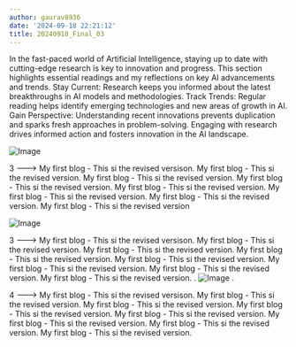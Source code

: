 ```yaml
---
author: gaurav8936
date: '2024-09-18 22:21:12'
title: 20240918_Final_03
---
```


In the fast-paced world of Artificial Intelligence, staying up to date with cutting-edge research is key to innovation and progress. This section highlights essential readings and my reflections on key AI advancements and trends.
Stay Current: Research keeps you informed about the latest breakthroughs in AI models and methodologies.
Track Trends: Regular reading helps identify emerging technologies and new areas of growth in AI.
Gain Perspective: Understanding recent innovations prevents duplication and sparks fresh approaches in problem-solving.
Engaging with research drives informed action and fosters innovation in the AI landscape.

![Image](../11.Images/20240917_01.png)

3 ---> My first blog - This si the revised versison. My first blog - This si the revised version. My first blog - This si the revised version. My first blog - This si the revised version. My first blog - This si the revised version. My first blog - This si the revised version. My first blog - This si the revised version. My first blog - This si the revised version

![Image](../11.Images/20240917_02.png)

3 ---> My first blog - This si the revised versison. My first blog - This si the revised version. My first blog - This si the revised version. My first blog - This si the revised version. My first blog - This si the revised version. My first blog - This si the revised version. My first blog - This si the revised version. My first blog - This si the revised version. 
.
![Image](../11.Images/20240917_04.png)
.

4 ---> My first blog - This si the revised versison. My first blog - This si the revised version. My first blog - This si the revised version. My first blog - This si the revised version. My first blog - This si the revised version. My first blog - This si the revised version. My first blog - This si the revised version. My first blog - This si the revised version.
